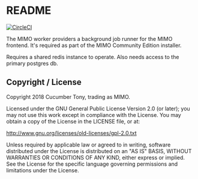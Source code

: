 # README

[![CircleCI](https://circleci.com/gh/mimolabs/mimo-worker.svg?style=svg)](https://circleci.com/gh/mimolabs/mimo-worker)

The MIMO worker providers a background job runner for the MIMO frontend. It's required as part of the MIMO Community Edition installer.

Requires a shared redis instance to operate. Also needs access to the primary postgres db.

## Copyright / License

Copyright 2018 Cucumber Tony, trading as MIMO.

Licensed under the GNU General Public License Version 2.0 (or later);
you may not use this work except in compliance with the License.
You may obtain a copy of the License in the LICENSE file, or at:

   http://www.gnu.org/licenses/old-licenses/gpl-2.0.txt

Unless required by applicable law or agreed to in writing, software
distributed under the License is distributed on an "AS IS" BASIS,
WITHOUT WARRANTIES OR CONDITIONS OF ANY KIND, either express or implied.
See the License for the specific language governing permissions and
limitations under the License.
